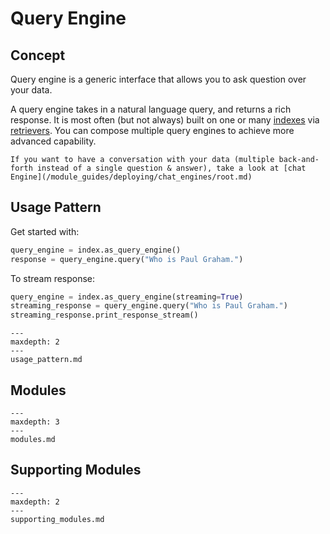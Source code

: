 # Query Engine

## Concept

Query engine is a generic interface that allows you to ask question over your data.

A query engine takes in a natural language query, and returns a rich response.
It is most often (but not always) built on one or many [indexes](/module_guides/indexing/indexing.md) via [retrievers](/module_guides/querying/retriever/root.md).
You can compose multiple query engines to achieve more advanced capability.

```{tip}
If you want to have a conversation with your data (multiple back-and-forth instead of a single question & answer), take a look at [chat Engine](/module_guides/deploying/chat_engines/root.md)
```

## Usage Pattern

Get started with:

```python
query_engine = index.as_query_engine()
response = query_engine.query("Who is Paul Graham.")
```

To stream response:

```python
query_engine = index.as_query_engine(streaming=True)
streaming_response = query_engine.query("Who is Paul Graham.")
streaming_response.print_response_stream()
```

```{toctree}
---
maxdepth: 2
---
usage_pattern.md
```

## Modules

```{toctree}
---
maxdepth: 3
---
modules.md
```

## Supporting Modules

```{toctree}
---
maxdepth: 2
---
supporting_modules.md
```
